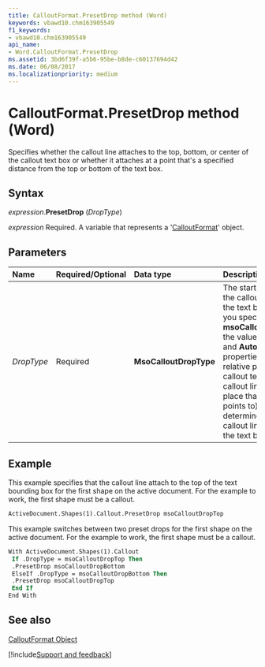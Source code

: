 ```yaml
---
title: CalloutFormat.PresetDrop method (Word)
keywords: vbawd10.chm163905549
f1_keywords:
- vbawd10.chm163905549
api_name:
- Word.CalloutFormat.PresetDrop
ms.assetid: 3bd6f39f-a5b6-95be-b8de-c60137694d42
ms.date: 06/08/2017
ms.localizationpriority: medium
---
```



# CalloutFormat.PresetDrop method (Word)

Specifies whether the callout line attaches to the top, bottom, or center of the callout text box or whether it attaches at a point that's a specified distance from the top or bottom of the text box.


## Syntax

_expression_.**PresetDrop** (_DropType_)

_expression_ Required. A variable that represents a '[CalloutFormat](Word.CalloutFormat.md)' object.


## Parameters



|Name|Required/Optional|Data type|Description|
|:-----|:-----|:-----|:-----|
| _DropType_|Required| **MsoCalloutDropType**|The starting position of the callout line relative to the text bounding box. If you specify **msoCalloutDropCustom**, the values of the **Drop** and **AutoAttach** properties and the relative positions of the callout text box and callout line origin (the place that the callout points to) are used to determine where the callout line attaches to the text box.|

## Example

This example specifies that the callout line attach to the top of the text bounding box for the first shape on the active document. For the example to work, the first shape must be a callout.


```vb
ActiveDocument.Shapes(1).Callout.PresetDrop msoCalloutDropTop
```

This example switches between two preset drops for the first shape on the active document. For the example to work, the first shape must be a callout.




```vb
With ActiveDocument.Shapes(1).Callout 
 If .DropType = msoCalloutDropTop Then 
 .PresetDrop msoCalloutDropBottom 
 ElseIf .DropType = msoCalloutDropBottom Then 
 .PresetDrop msoCalloutDropTop 
 End If 
End With
```


## See also


[CalloutFormat Object](Word.CalloutFormat.md)

[!include[Support and feedback](~/includes/feedback-boilerplate.md)]